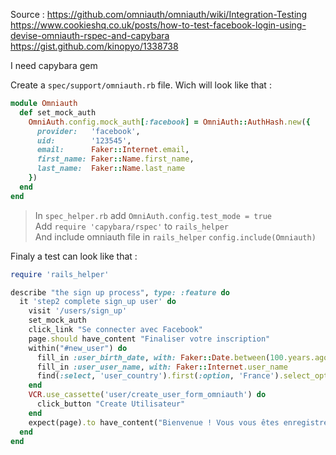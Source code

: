 Source :
https://github.com/omniauth/omniauth/wiki/Integration-Testing
https://www.cookieshq.co.uk/posts/how-to-test-facebook-login-using-devise-omniauth-rspec-and-capybara
https://gist.github.com/kinopyo/1338738

I need capybara gem <br>

Create a `spec/support/omniauth.rb` file.
Wich will look like that :
```ruby
module Omniauth
  def set_mock_auth
    OmniAuth.config.mock_auth[:facebook] = OmniAuth::AuthHash.new({
      provider:   'facebook',
      uid:        '123545',
      email:      Faker::Internet.email,
      first_name: Faker::Name.first_name,
      last_name:  Faker::Name.last_name
    })
  end
end
```

> In `spec_helper.rb` add `OmniAuth.config.test_mode = true` <br>
> Add `require 'capybara/rspec'` to `rails_helper` <br>
> And include omniauth file in `rails_helper`  `config.include(Omniauth)` <br>


Finaly a test can look like that :
```ruby
require 'rails_helper'

describe "the sign up process", type: :feature do
  it 'step2 complete sign_up user' do
    visit '/users/sign_up'
    set_mock_auth
    click_link "Se connecter avec Facebook"
    page.should have_content "Finaliser votre inscription"
    within("#new_user") do
      fill_in :user_birth_date, with: Faker::Date.between(100.years.ago, 18.years.ago)
      fill_in :user_user_name, with: Faker::Internet.user_name
      find(:select, 'user_country').first(:option, 'France').select_option
    end
    VCR.use_cassette('user/create_user_form_omniauth') do
      click_button "Create Utilisateur"
    end
    expect(page).to have_content("Bienvenue ! Vous vous êtes enregistré(e) avec succès.")
  end
end
```
